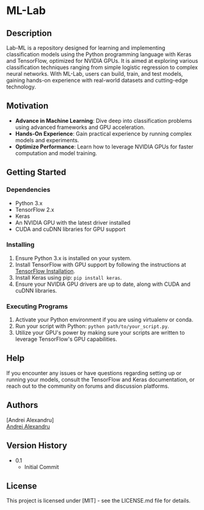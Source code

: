 # ML-Lab

## Description
Lab-ML is a repository designed for learning and implementing classification models using the Python programming language with Keras and TensorFlow, optimized for NVIDIA GPUs. It is aimed at exploring various classification techniques ranging from simple logistic regression to complex neural networks. With ML-Lab, users can build, train, and test models, gaining hands-on experience with real-world datasets and cutting-edge technology.

## Motivation
- **Advance in Machine Learning**: Dive deep into classification problems using advanced frameworks and GPU acceleration.
- **Hands-On Experience**: Gain practical experience by running complex models and experiments.
- **Optimize Performance**: Learn how to leverage NVIDIA GPUs for faster computation and model training.

## Getting Started

### Dependencies
- Python 3.x
- TensorFlow 2.x
- Keras
- An NVIDIA GPU with the latest driver installed
- CUDA and cuDNN libraries for GPU support

### Installing
1. Ensure Python 3.x is installed on your system.
2. Install TensorFlow with GPU support by following the instructions at [TensorFlow Installation](https://www.tensorflow.org/install).
3. Install Keras using pip: `pip install keras`.
4. Ensure your NVIDIA GPU drivers are up to date, along with CUDA and cuDNN libraries.

### Executing Programs
1. Activate your Python environment if you are using virtualenv or conda.
2. Run your script with Python: `python path/to/your_script.py`.
3. Utilize your GPU's power by making sure your scripts are written to leverage TensorFlow's GPU capabilities.

## Help
If you encounter any issues or have questions regarding setting up or running your models, consult the TensorFlow and Keras documentation, or reach out to the community on forums and discussion platforms.

## Authors
[Andrei Alexandru]  
[Andrei Alexandru](Andrei-Alex@outlook.com)

## Version History
* 0.1
    * Initial Commit

## License
This project is licensed under [MIT] - see the LICENSE.md file for details.
